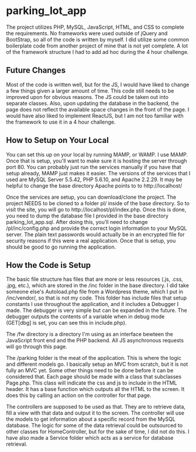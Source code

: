 # parking_lot_app
The project utilizes PHP, MySQL, JavaScript, HTML, and CSS to complete the requirements. No frameworks were used outside of jQuery and BootStrap, so all of the code is written by myself. I did utilize some common boilerplate code from another project of mine that is not yet complete. A lot of the framework structure I had to add ad hoc during the 4 hour challenge. 

## Future Changes
Most of the code is written well, but for the JS, I would have liked to change a few things given a larger amount of time. This code still needs to be improved upon for obvious reasons. The JS could be taken out into separate classes. Also, upon updating the database in the backend, the page does not reflect the available space changes in the front of the page. I would have also liked to implement ReactJS, but I am not too familiar with the framework to use it in a 4 hour challenge.

## How to Setup on Your Local
You can set this up on your local by running MAMP, or WAMP. I use MAMP. Once that is setup, you'll want to make sure it is hosting the server through port 80. You can probably just run the services manually if you have that setup already, MAMP just makes it easier. The versions of the services that I used are MySQL Server 5.5.42, PHP 5.6.10, and Apache 2.2.29. It may be helpful to change the base directory Apache points to to http://localhost/

Once the services are setup, you can download/clone the project. The project NEEDS to be cloned to a folder pl/ inside of the base directory. So to visit the site, you will go to http://localhost/pl/index.php. Once this is done, you need to dump the database file I provided in the base directory parking_lot_app.sql. After doing this, you'll need to change /pl/inc/config.php and provide the correct login information to your MySQL server. The plain text passwords would actually be in an encrypted file for security reasons if this were a real application. Once that is setup, you should be good to go running the application.

## How the Code is Setup 
The basic file structure has files that are more or less resources (.js, .css, .jpg, etc.), which are stored in the /inc folder in the base directory. I did take someone else's Autoload.php file from a Wordpress theme, which I put in /inc/vendor/, so that is not my code. This folder has include files that setup constants I use throughout the application, and it includes a Debugger I made. The debugger is very simple but can be expanded in the future. The debugger outputs the contents of a variable when in debug mode (GET[dbg] is set, you can see this in include.php).

The /fw directory is a directory I'm using as an interface bewteen the JavaScript front end and the PHP backend. All JS asynchronous requests will go through this page. 

The /parking folder is the meat of the application. This is where the logic and different models go. I basically setup an MVC from scratch, but it is not fully an MVC yet. Some other things need to be done before it can be considered that. Each page should be made with a class that subclasses Page.php. This class will indicate the css and js to include in the HTML header. It has a base function which outputs all the HTML to the screen. It does this by calling an action on the controller for that page.

The controllers are supposed to be used as that. They are to retrieve data, fill a view with that data and output it to the screen. The controller will use the models to get information about a specific record from the MySQL database. The logic for some of the data retrieval could be outsourced to other classes for HomeController, but for the sake of time, I did not do this. I have also made a Service folder which acts as a service for database retrieval.
